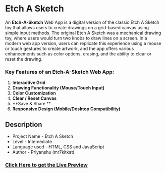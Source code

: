 # Etch A Sketch

An **Etch-A-Sketch** Web App is a digital version of the classic Etch A Sketch toy that allows users to create drawings on a grid-based canvas using simple input methods. The original Etch A Sketch was a mechanical drawing toy, where users would turn two knobs to draw lines on a screen. In a modern web app version, users can replicate this experience using a mouse or touch gestures to create artwork, and the app offers various enhancements such as color options, erasing, and the ability to clear or reset the drawing.

### Key Features of an Etch-A-Sketch Web App:

1. **Interactive Grid**
2. **Drawing Functionality (Mouse/Touch Input)**
3. **Color Customization**
4. **Clear / Reset Canvas**
5. **Save & Share **
6. **Responsive Design (Mobile/Desktop Compatibility)**

## Description

- Project Name - Etch A Sketch
- Level - Intemediate
- Language used - HTML, CSS and JavaScript
- Author - Priyanshu (mr7kitkat)

### [Click Here to get the Live Preview](https://mr7kitkat.github.io/etch-a-sketch/)
